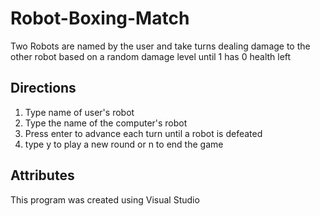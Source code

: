# Robot-Boxing-Match
Two Robots are named by the user and take turns dealing damage to the other robot based on a random damage level until 1 has 0 health left

## Directions
1. Type name of user's robot
2. Type the name of the computer's robot
3. Press enter to advance each turn until a robot is defeated
4. type y to play a new round or n to end the game

## Attributes
This program was created using Visual Studio
